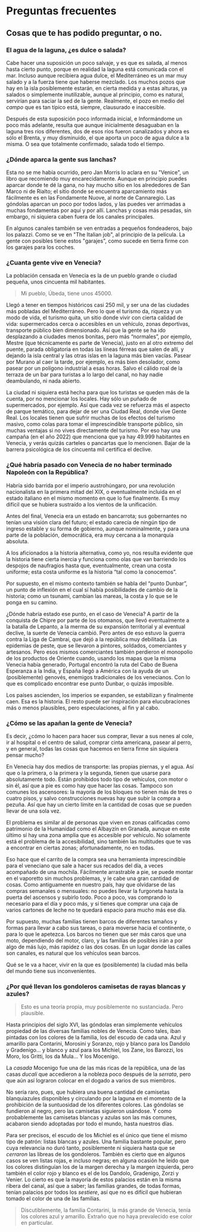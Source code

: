 # Preguntas frecuentes
## Cosas que te has podido preguntar, o no.

### El agua de la laguna, ¿es dulce o salada?

Cabe hacer una suposición un poco salvaje, y es que es salada, al
menos hasta cierto punto, porque en realidad la laguna está comunicada
con el mar. Incluso aunque recibiera agua dulce, el Mediterráneo es un
mar muy salado y a la fuerza tiene que haberse mezclado. Los muchos
pozos que hay en la isla posiblemente estarán, en cierta medida y a
estas alturas, ya salados o simplemente inutilizable, aunque al
principio, como es natural, servirían para saciar la sed de la
gente. Realmente, el pozo en medio del *campo* que es tan típico está,
siempre, clausurado e inaccesible.

Después de esta suposición poco informada inicial, e Informándome un
poco más adelante, resulta que aunque inicialmente desaguaban en la
laguna tres ríos diferentes, dos de esos ríos fueron canalizados y
ahora es sólo el Brenta, y muy disminuido, el que aporta un poco de
agua dulce a la misma. O sea que totalmente confirmado, salada todo el
tiempo.

### ¿Dónde aparca la gente sus lanchas?

Esta no se me había ocurrido, pero Jan Morris lo aclara en su "Venice", un libro
que recomiendo muy encarecidamente. Aunque en principio puedes aparcar donde te
dé la gana, no hay mucho sitio en los alrededores de San Marco ni de Rialto; el
sitio donde se encuentra aparcamiento más fácilmente es en las Fondamente Nuove,
al norte de Cannaregio. Las góndolas aparcan un poco por todos lados, y las
puedes ver arrimadas a muchas fondamentas por aquí y por allí. Lanchas y cosas
más pesadas, sin embargo, ni siquiera caben fuera de los canales principales.

En algunos canales también se ven entradas a pequeños fondeaderos, bajo los
palazzi. Como se ve en "The Italian job", al principio de la película. La gente
con posibles tiene estos "garajes", como sucede en tierra firme con los garajes
para los coches.

### ¿Cuanta gente vive en Venecia?

La población censada en Venecia es la de un pueblo grande o ciudad pequeña, unos
cincuenta mil habitantes.

> Mi pueblo, Úbeda, tiene unos 45000.

Llegó a tener en tiempos históricos casi 250 mil, y ser una de las ciudades más
pobladas del Mediterráneo. Pero lo que el turismo da, riqueza y un modo de vida,
el turismo quita, un sitio donde vivir con cierta calidad de vida: supermercados
cerca o accesibles en un vehículo, zonas deportivas, transporte público bien
dimensionado. Así que la gente se ha ido desplazando a ciudades menos bonitas,
pero más “normales”, por ejemplo, Mestre (que técnicamente es parte de
Venecia), justo en al otro extremo del puente,
parada obligatoria en todas las líneas férreas que salen de allí, y dejando la
isla central y las otras islas en la laguna más bien vacías. Pasear por Murano
al caer la tarde, por ejemplo, es más bien desolador, como pasear por un
polígono industrial a esas horas. Salvo el cálido roal de la terraza de un bar
para turistas a lo largo del canal, no hay nadie deambulando, ni nada
abierto.

La ciudad ni siquiera está hecha para que los turistas se queden más
de la cuenta, por no mencionar los locales. Hay sólo un puñado de
supermercados, por ejemplo. Así que cada vez se refuerza más el
aspecto de parque temático, para dejar de ser una Ciudad Real, donde
vive Gente Real. Los locales tienen que sufrir muchas de los efectos
del turismo masivo, como colas para tomar el imprescindible transporte
público, sin muchas ventajas si no vives directamente del turismo. Por
eso hay una campaña (en el año 2022) que menciona que ya hay 49.999
habitantes en Venecia, y verás quizás carteles o pancartas que lo
mencionen. Bajar de la barrera psicológica de los cincuenta mil
certifica el declive.

### ¿Qué habría pasado con Venecia de no haber terminado Napoleón con la República?

Habría sido barrida por el imperio austrohúngaro, por una revolución
nacionalista en la primera mitad del XIX, o eventualmente incluida en
el estado italiano en el mismo momento en que lo fue finalmente. Es
muy difícil que se hubiera sustraído a los vientos de la unificación.

Antes del final, Venecia era un estado en bancarrota; sus gobernantes
no tenían una visión clara del futuro; el estado carecía de ningún
tipo de ingreso estable y su forma de gobierno, aunque nominalmente, y
para una parte de la población, democrática, era muy cercana a la
monarquía absoluta.

A los aficionados a la historia alternativa, como yo, nos resulta evidente que
la historia tiene cierta inercia y funciona como olas que van barriendo los
despojos de naufragios hasta que, eventualmente, crean una costa uniforme; esta
costa uniforme es la historia “tal como la conocemos”.

Por supuesto, en el mismo contexto también se habla del “punto Dunbar”, un punto
de inflexión en el cual sí había posibilidades de cambio de la historia; como un
tsunami, cambian las mareas, la costa y lo que se le ponga en su camino.

¿Dónde habría estado ese punto, en el caso de Venecia? A partir de la
conquista de Chipre por parte de los otomanos, que llevó eventualmente
a la batalla de Lepanto, a la merma de su expansión territorial y al
eventual declive, la suerte de Venecia cambió. Pero antes de eso
estuvo la guerra contra la Liga de Cambrai, que dejó a la república
muy debilitada. Las epidemias de peste, que se llevaron a pintores,
soldados, comerciantes y artesanos. Pero esos mismos comerciantes
también perdieron el monopolio de los productos de Oriente cuando,
usando los mapas que la misma Venecia había generado, Portugal
encontró la ruta del Cabo de Buena Esperanza a la India, y España
llegó a América con la ayuda de un (posiblemente) genovés, enemigos
tradicionales de los venecianos. Con lo que es complicado encontrar
ese punto Dunbar, o quizás imposible.

Los países ascienden, los imperios se expanden, se estabilizan y finalmente
caen. Esa es la historia. El resto puede ser inspiración para elucubraciones más
o menos plausibles, pero especulaciones, al fin y al cabo.

### ¿Cómo se las apañan la gente de Venecia?

Es decir, ¿cómo lo hacen para hacer sus comprar, llevar a sus nenes al cole, ir
al hospital o el centro de salud, comprar cinta americana, pasear al perro, y en
general, todas las cosas que hacemos en tierra firme sin siquiera pensar mucho?

En Venecia hay dos medios de transporte: las propias piernas, y el agua. Así que
o la primera, o la primera y la segunda, tienen que usarse para absolutamente
todo. Están prohibidos todo tipo de vehículos, con motor o sin él, así que a pie
es como hay que hacer las cosas. Tampoco son comunes los ascensores: la mayoría
de los bloques no tienen más de tres o cuatro pisos, y salvo construcciones
nuevas hay que subir la compra a pezuña. Así que hay un cierto límite en la
cantidad de cosas que se pueden llevar de una sola vez.

El problema es similar al de personas que viven en zonas calificadas
como patrimonio de la Humanidad como el Albayzín en Granada, aunque en
este último sí hay una zona amplia que es accesible por vehículo. No
solamente está el problema de la accesibilidad, sino también las
multitudes que te vas a encontrar en ciertas zonas; afortunadamente,
no en todas.

Eso hace que el carrito de la compra sea una herramienta imprescindible para el
veneciano que sale a hacer sus recados del día, a veces acompañado de una
mochila. Fácilmente arrastrable a pie, se puede montar en el vaporetto sin
muchos problemas, y le cabe una gran cantidad de cosas. Como antiguamente en
nuestro país, hay que olvidarse de las compras semanales o mensuales: no puedes
llevar la furgoneta hasta la puerta del ascensos y subirlo todo. Poco a poco,
vas comprando lo necesario para el día y poco más, y si tienes que comprar una
caja de varios cartones de leche no te quedará espacio para mucho más ese día.

Por supuesto, muchas familias tienen barcos de diferentes tamaños y formas para
llevar a cabo sus tareas, o para moverse hacia el continente, o para lo que le
apetezca. Los barcos no tienen que ser más caros que una moto, dependiendo del
motor, claro, y las familias de posibles irán a por algo de más lujo, más
rapidez o las dos cosas. En un lugar donde las calles son canales, es natural
que los vehículos sean barcos.

Qué se le va a hacer, vivir en la que es (posiblemente) la ciudad más bella del
mundo tiene sus inconvenientes.

### ¿Por qué llevan los gondoleros camisetas de rayas blancas y azules?

> Esto es una teoría propia, muy posiblemente no sustanciada. Pero plausible.

Hasta principios del siglo XVI, las góndolas eran simplemente vehículos
propiedad de las diversas familias nobles de Venecia. Como tales, iban pintadas
con los colores de la familia, los del escudo de cada una. Azul y amarillo para
Contarini, Morosini y Soranzo, rojo y blanco para los Dandolo y Gradenigo... y
blanco y azul para los Michiel, los Zane, los Barozzi, los Moro, los Gritti, los
da Mula... Y los Mocenigo.

La *casada* Mocenigo fue una de las más ricas de la república, una de
las casas *ducali* que accedieron a la nobleza poco después de la
*serrata*, pero que aún así lograron colocar en el dogado a varios de
sus miembros.

No sería raro, pues, que hubiera una buena cantidad de
camisetas blanquiazules disponibles y circulando por la laguna en el
momento de la prohibición de la suntuosidad de los diferentes
colores. Las góndolas se fundieron al negro, pero las camisetas
siguieron usándose. Y como probablemente las camisetas blancas y
azulas son las más comunes, acabaron siendo adoptadas por todo el
mundo, hasta nuestros días.

Para ser precisos, el escudo de los Michiel es el único que tiene el mismo tipo
de patrón: listas blancas y azules. Una familia bastante popular, pero cuya
relevancia no duró tanto, posiblemente ni siquiera hasta que se *cerraron* las
libreas de los gondoleros. También es cierto que en algunos casos se ven listas
rojas, e incluso negras; en alguna ocasión he leído que los colores distinguían
los de la margen derecha y la margen izquierda, pero también el color rojo y
blanco es el de los Dandolo, Gradenigo, Zorzi y Venier. Lo cierto es que la
mayoría de estos palacios están en la misma ribera del canal, así que a saber;
las familias grandes, de todas formas, tenían palacios por todos los *sestiere*,
así que no es difícil que hubieran tomado el color de una de las familias.

> Discutiblemente, la familia Contarini, la más grande de Venecia, tenía los
> colores azul y amarillo. Extraño que no haya prevalecido ese color en particular.
